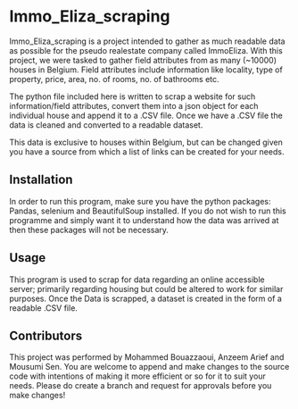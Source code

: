 # Immo_Eliza_scraping

Immo_Eliza_scraping is a project intended to gather as much readable data as possible for the pseudo realestate company called ImmoEliza. With this project, we were tasked to gather field attributes from as many (~10000) houses in Belgium. Field attributes include information like locality, type of property, price, area, no. of rooms, no. of bathrooms etc.

The python file included here is written to scrap a website for such information/field attributes, convert them into a json object for each individual house and append it to a .CSV file.
Once we have a .CSV file the data is cleaned and converted to a readable dataset.

This data is exclusive to houses within Belgium, but can be changed given you have a source from which a list of links can be created for your needs.

## Installation

In order to run this program, make sure you have the python packages: Pandas, selenium and BeautifulSoup installed. If you do not wish to run this programme and simply want it to understand how the data was arrived at then these packages will not be necessary.


## Usage

This program is used to scrap for data regarding an online accessible server; primarily regarding housing but could be altered to work for similar purposes.
Once the Data is scrapped, a dataset is created in the form of a readable .CSV file.


## Contributors
This project was performed by Mohammed Bouazzaoui, Anzeem Arief and Mousumi Sen. You are welcome to append and make changes to the source code with intentions of making it more efficient or so for it to suit your needs. Please do create a branch and request for approvals before you make changes!
